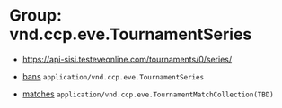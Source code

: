 # Group: vnd.ccp.eve.TournamentSeries 

* https://api-sisi.testeveonline.com/tournaments/0/series/ 

* [bans](series/bans.md) `application/vnd.ccp.eve.TournamentSeries`
* [matches](series/matches.md) `application/vnd.ccp.eve.TournamentMatchCollection(TBD)`

